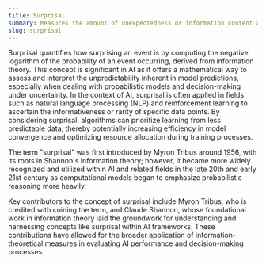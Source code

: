 ```yaml
---
title: Surprisal  
summary: Measures the amount of unexpectedness or information content associated with a specific outcome in a probabilistic event.
slug: surprisal
---  
```


Surprisal quantifies how surprising an event is by computing the negative logarithm of the probability of an event occurring, derived from information theory. This concept is significant in AI as it offers a mathematical way to assess and interpret the unpredictability inherent in model predictions, especially when dealing with probabilistic models and decision-making under uncertainty. In the context of AI, surprisal is often applied in fields such as natural language processing (NLP) and reinforcement learning to ascertain the informativeness or rarity of specific data points. By considering surprisal, algorithms can prioritize learning from less predictable data, thereby potentially increasing efficiency in model convergence and optimizing resource allocation during training processes.

The term "surprisal" was first introduced by Myron Tribus around 1956, with its roots in Shannon's information theory; however, it became more widely recognized and utilized within AI and related fields in the late 20th and early 21st century as computational models began to emphasize probabilistic reasoning more heavily.

Key contributors to the concept of surprisal include Myron Tribus, who is credited with coining the term, and Claude Shannon, whose foundational work in information theory laid the groundwork for understanding and harnessing concepts like surprisal within AI frameworks. These contributions have allowed for the broader application of information-theoretical measures in evaluating AI performance and decision-making processes.